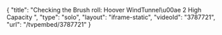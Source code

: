 {
    "title": "Checking the Brush roll: Hoover WindTunnel\u00ae 2 High Capacity ",
    "type": "solo",
    "layout": "iframe-static",
    "videoId": "3787721",
    "url": "\/tvpembed\/3787721"
}